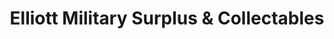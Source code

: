 ---
title: "Elliott Military Surplus & Collectables"
url: /bishop-auckland/elliott-military-surplus-und-collectables/
shop: Militär
---